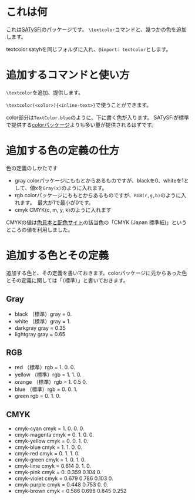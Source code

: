 # これは何
これは[SATySFi](https://github.com/gfngfn/satysfi)のパッケージです。
`\textcolor`コマンドと、幾つかの色を追加します。

textcolor.satyhを同じフォルダに入れ、`@import: textcolor`とします。

# 追加するコマンドと使い方
`\textcolor`を追加、提供します。

`\textcolor(<color>){<inline-text>}`で使うことができます。

color部分は`TextColor.blue`のように、下に書く色が入ります。
SATySFiが標準で提供する[colorパッケージ](https://github.com/gfngfn/SATySFi/blob/master/lib-satysfi/dist/packages/color.satyh)よりも多い量が提供されるはずです。

# 追加する色の定義の仕方
色の定義のしかたです

- gray colorパッケージにももとからあるものですが、blackを0、whiteを1として、値xを`Gray(x)`のように入れます。
- rgb colorパッケージにももとからあるものですが、`RGB(r,g,b)`のように入れます。　最大が1で最小が0です。
- cmyk CMYK(c, m, y, k)のように入れます

CMYKの値は[色見本と配色サイト](https://www.color-sample.com/)の該当色の「CMYK (Japan 標準紙)」というところの値を利用しました。

# 追加する色とその定義
追加する色と、その定義を書いておきます。colorパッケージに元からあった色とその定義に関しては「（標準）」と書いておきます。

## Gray
- black （標準）gray = 0.
- white （標準）gray = 1.
- darkgray gray = 0.35
- lightgray gray = 0.65

## RGB
- red （標準）rgb = 1. 0. 0.
- yellow （標準）rgb = 1. 1. 0.
- orange （標準）rgb = 1. 0.5 0.
- blue （標準）rgb = 0. 0. 1.
- green rgb = 0. 1. 0.

## CMYK
- cmyk-cyan cmyk = 1. 0. 0. 0.
- cmyk-magenta cmyk = 0. 1. 0. 0.
- cmyk-yellow cmyk = 0. 0. 1. 0.
- cmyk-blue cmyk = 1. 1. 0. 0.
- cmyk-red cmyk = 0. 1. 1. 0.
- cmyk-green cmyk = 1. 0. 1. 0.
- cmyk-lime cmyk = 0.614 0. 1. 0.
- cmyk-pink cmyk = 0. 0.359 0.104 0.
- cmyk-violet cmyk = 0.679 0.786 0.103	0.
- cmyk-purple cmyk = 0.448 0.753 0. 0.
- cmyk-brown cmyk = 0.586 0.698 0.845 0.252